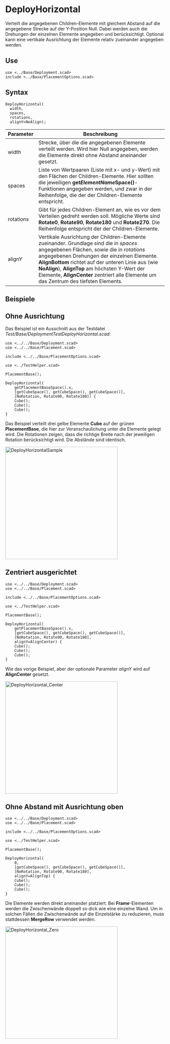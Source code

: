 # DeployHorizontal
Verteilt die angegebenen Children-Elemente mit gleichem Abstand auf die angegebene Strecke auf der Y-Position Null. Dabei werden auch die Drehungen der einzelnen Elemente angegeben und berücksichtigt. Optional kann eine vertikale Ausrichtung der Elemente relativ zueinander angegeben werden.

## Use
<pre><code>use &lt;../Base/Deployment.scad&gt;
include &lt;../Base/PlacementOptions.scad&gt;</pre></code>

## Syntax
<pre><code>DeployHorizontal(
  width, 
  spaces, 
  rotations,
  alignY=NoAlign);
</pre></code>

| Parameter | Beschreibung |
| ------ | ------ |
| width | Strecke, über die die angegebenen Elemente verteilt werden. Wird hier Null angegeben, werden die Elemente direkt ohne Abstand aneinander gesetzt. |
| spaces| Liste von Wertpaaren (Liste mit x- und y-Wert) mit den Flächen der Children-Elemente. Hier sollten die jeweiligen __get*ElementName*Space()__-Funktionen angegeben werden, und zwar in der Reihenfolge, die der der Children-Elemente entspricht. |
| rotations | Gibt für jedes Children-Element an, wie es vor dem Verteilen gedreht werden soll. Mögliche Werte sind __Rotate0__, __Rotate90__, __Rotate180__ und __Rotate270__. Die Reihenfolge entspricht der der Children-Elemente. |
| alignY | Vertikale Ausrichtung der Children-Elemente zueinander. Grundlage sind die in *spaces* angegebenen Flächen, sowie die in *rotations* angegebenen Drehungen der einzelnen Elemente. __AlignBottom__ richtet auf der unteren Linie aus (wie __NoAlign__), __AlignTop__ am höchsten Y-Wert der Elemente, __AlignCenter__ zentriert alle Elemente um das Zentrum des tiefsten Elements. |

## Beispiele

## Ohne Ausrichtung
Das Beispiel ist ein Ausschnitt aus der Testdatei *Test/Base/DeploymentTestDeployHorizontal.scad*:

<pre><code>use <../../Base/Deployment.scad>
use <../../Base/Placement.scad>

include <../../Base/PlacementOptions.scad>

use <../TestHelper.scad>

PlacementBase();

DeployHorizontal(
    getPlacementBaseSpace().x, 
    [getCubeSpace(), getCubeSpace(), getCubeSpace()],
    [NoRotation, Rotate90, Rotate180]) {
    Cube();
    Cube();
    Cube();
}</pre></code>

Das Beispiel verteilt drei gelbe Elemente __Cube__ auf der grünen __PlacementBase__, die hier zur Veranschaulichung unter die Elemente gelegt wird. Die Rotationen zeigen, dass die richtige Breite nach der jeweiligen Rotation berücksichtigt wird. Die Abstände sind identisch.

<img width="355" alt="DeployHorizontalSample" src="https://user-images.githubusercontent.com/48654609/168444058-dd0ef1e6-d41f-4f6c-bf0b-4c4fa788a45e.png">

## Zentriert ausgerichtet

<pre><code>use <../../Base/Deployment.scad>
use <../../Base/Placement.scad>

include <../../Base/PlacementOptions.scad>

use <../TestHelper.scad>

PlacementBase();

DeployHorizontal(
    getPlacementBaseSpace().x, 
    [getCubeSpace(), getCubeSpace(), getCubeSpace()],
    [NoRotation, Rotate90, Rotate180],
    alignY=AlignCenter) {
    Cube();
    Cube();
    Cube();
}</pre></code>

Wie das vorige Beispiel, aber der optionale Parameter *alignY* wird auf __AlignCenter__ gesetzt.

<img width="355" alt="DeployHorizontal_Center" src="https://user-images.githubusercontent.com/48654609/168445149-ada86163-d7df-4982-b52b-884f67ce5b55.png">

## Ohne Abstand mit Ausrichtung oben

<pre><code>use <../../Base/Deployment.scad>
use <../../Base/Placement.scad>

include <../../Base/PlacementOptions.scad>

use <../TestHelper.scad>

PlacementBase();

DeployHorizontal(
    0, 
    [getCubeSpace(), getCubeSpace(), getCubeSpace()],
    [NoRotation, Rotate90, Rotate180],
    alignY=AlignTop) {
    Cube();
    Cube();
    Cube();
}</pre></code>

Die Elemente werden direkt aneinander platziert. Bei __Frame__-Elementen werden die Zwischenwände doppelt so dick wie eine einzelne Wand. Um in solchen Fällen die  Zwischenwände auf die Einzelstärke zu reduzieren, muss stattdessen __MergeRow__ verwendet werden.

<img width="355" alt="DeployHorizontal_Zero" src="https://user-images.githubusercontent.com/48654609/168445294-81a83274-f977-46a3-b1d0-7d9dd05166fb.png">
